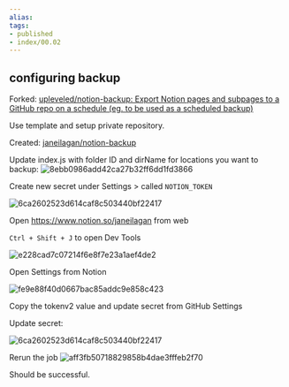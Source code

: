 ```yaml
---
alias:
tags:
- published
- index/00.02
---
```



## configuring backup

Forked: [upleveled/notion-backup: Export Notion pages and subpages to a GitHub repo on a schedule (eg. to be used as a scheduled backup)](https://github.com/upleveled/notion-backup)

Use template and setup private repository. 

Created: [janeilagan/notion-backup](https://github.com/janeilagan/notion-backup)

Update index.js with folder ID and dirName for locations you want to backup:
![8ebb0986add42ca27b32ff6dd1fd3866](https://i.imgur.com/HD7m9L9.png)

Create new secret under Settings > called `NOTION_TOKEN`

![6ca2602523d614caf8c503440bf22417](https://i.imgur.com/KuSb3wX.png)

Open https://www.notion.so/janeilagan from web

`Ctrl + Shift + J` to open Dev Tools

![e228cad7c07214f6e8f7e23a1aef4de2](https://i.imgur.com/k2I4EFv.png)

Open Settings from Notion 

![fe9e88f40d0667bac85addc9e858c423](https://i.imgur.com/3PDTCJV.png)

Copy the tokenv2 value and update secret from GitHub Settings

Update secret:

![6ca2602523d614caf8c503440bf22417](https://i.imgur.com/KuSb3wX.png)

Rerun the job
![aff3fb50718829858b4dae3fffeb2f70](https://i.imgur.com/yiCpFTf.png)

Should be successful.

